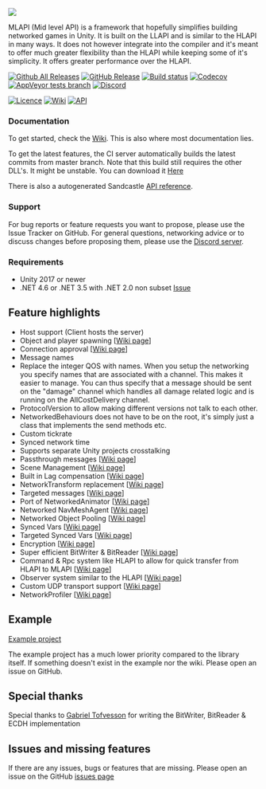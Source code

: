 ![](https://i.imgur.com/d0amtqs.png)

MLAPI (Mid level API) is a framework that hopefully simplifies building networked games in Unity. It is built on the LLAPI and is similar to the HLAPI in many ways. It does not however integrate into the compiler and it's meant to offer much greater flexibility than the HLAPI while keeping some of it's simplicity. It offers greater performance over the HLAPI.

[![Github All Releases](https://img.shields.io/github/downloads/MidLevel/MLAPI/total.svg)](https://github.com/MidLevel/MLAPI/releases)
[![GitHub Release](https://img.shields.io/github/release/MidLevel/MLAPI.svg)](https://github.com/MidLevel/MLAPI/releases)
[![Build status](https://ci.appveyor.com/api/projects/status/isxpxba8r76x7chu/branch/master?svg=true)](https://ci.appveyor.com/project/MidLevel/mlapi/branch/master)
[![Codecov](https://codecov.io/gh/MidLevel/MLAPI/branch/master/graph/badge.svg)](https://codecov.io/gh/MidLevel/MLAPI)
[![AppVeyor tests branch](https://img.shields.io/appveyor/tests/MidLevel/MLAPI/master.svg)](https://ci.appveyor.com/project/MidLevel/mlapi/build/tests)
[![Discord](https://img.shields.io/discord/449263083769036810.svg)](https://discord.gg/FM8SE9E)


[![Licence](https://img.shields.io/github/license/MidLevel/MLAPI.svg)](https://github.com/MidLevel/MLAPI/blob/master/LICENCE)
[![Wiki](https://img.shields.io/badge/docs-wiki-green.svg)](https://github.com/MidLevel/MLAPI/wiki)
[![API](https://img.shields.io/badge/docs-api-green.svg)](https://MidLevel.github.io/MLAPI/docs/index.html)

### Documentation
To get started, check the [Wiki](https://github.com/MidLevel/MLAPI/wiki).
This is also where most documentation lies.

To get the latest features, the CI server automatically builds the latest commits from master branch. Note that this build still requires the other DLL's. It might be unstable. You can download it [Here](https://ci.appveyor.com/project/MidLevel/mlapi/build/artifacts)

There is also a autogenerated Sandcastle [API reference](https://MidLevel.github.io/MLAPI/docs/index.html).

### Support
For bug reports or feature requests you want to propose, please use the Issue Tracker on GitHub. For general questions, networking advice or to discuss changes before proposing them, please use the [Discord server](https://discord.gg/FM8SE9E).

### Requirements
* Unity 2017 or newer
* .NET 4.6 or .NET 3.5 with .NET 2.0 non subset [Issue](https://github.com/MidLevel/MLAPI/issues/43)

## Feature highlights
* Host support (Client hosts the server)
* Object and player spawning \[[Wiki page](https://github.com/MidLevel/MLAPI/wiki/Object-Spawning)\]
* Connection approval \[[Wiki page](https://github.com/MidLevel/MLAPI/wiki/Connection-Approval)\]
* Message names
* Replace the integer QOS with names. When you setup the networking you specify names that are associated with a channel. This makes it easier to manage. You can thus specify that a message should be sent on the "damage" channel which handles all damage related logic and is running on the AllCostDelivery channel.
* ProtocolVersion to allow making different versions not talk to each other.
* NetworkedBehaviours does not have to be on the root, it's simply just a class that implements the send methods etc.
* Custom tickrate
* Synced network time
* Supports separate Unity projects crosstalking
* Passthrough messages \[[Wiki page](https://github.com/MidLevel/MLAPI/wiki/Passthrough-messages)\]
* Scene Management \[[Wiki page](https://github.com/MidLevel/MLAPI/wiki/Scene-Management)\]
* Built in Lag compensation \[[Wiki page](https://github.com/MidLevel/MLAPI/wiki/Lag-Compensation)\]
* NetworkTransform replacement \[[Wiki page](https://github.com/MidLevel/MLAPI/wiki/NetworkedTransform)\]
* Targeted messages \[[Wiki page](https://github.com/MidLevel/MLAPI/wiki/Targeted-Messages)\]
* Port of NetworkedAnimator \[[Wiki page](https://github.com/MidLevel/MLAPI/wiki/NetworkedAnimator)\]
* Networked NavMeshAgent \[[Wiki page](https://github.com/MidLevel/MLAPI/wiki/NetworkedNavMeshAgent)\]
* Networked Object Pooling \[[Wiki page](https://github.com/MidLevel/MLAPI/wiki/Networked-Object-Pooling)\]
* Synced Vars \[[Wiki page](https://github.com/MidLevel/MLAPI/wiki/SyncedVars)\]
* Targeted Synced Vars \[[Wiki page](https://github.com/MidLevel/MLAPI/wiki/SyncedVars#target)\]
* Encryption \[[Wiki page](https://github.com/MidLevel/MLAPI/wiki/Message-Encryption)\]
* Super efficient BitWriter & BitReader \[[Wiki page](https://github.com/MidLevel/MLAPI/wiki/BitWriter-&-BitReader)\]
* Command & Rpc system like HLAPI to allow for quick transfer from HLAPI to MLAPI \[[Wiki page](https://github.com/MidLevel/MLAPI/wiki/Attribute-Message-System)\]
* Observer system similar to the HLAPI \[[Wiki page](https://github.com/MidLevel/MLAPI/wiki/Observer)\]
* Custom UDP transport support \[[Wiki page](https://github.com/MidLevel/MLAPI/wiki/Custom-Transports)\]
* NetworkProfiler \[[Wiki page](https://github.com/MidLevel/MLAPI/wiki/NetworkProfiler-Editor-Window)\]

## Example
[Example project](https://github.com/MidLevel/MLAPI-Examples)

The example project has a much lower priority compared to the library itself. If something doesn't exist in the example nor the wiki. Please open an issue on GitHub.

## Special thanks
Special thanks to [Gabriel Tofvesson](https://github.com/GabrielTofvesson) for writing the BitWriter, BitReader & ECDH implementation



## Issues and missing features
If there are any issues, bugs or features that are missing. Please open an issue on the GitHub [issues page](https://github.com/MidLevel/MLAPI/issues)
